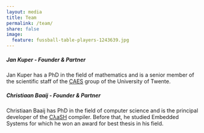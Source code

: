 ```yaml
---
layout: media
title: Team
permalink: /team/
share: false
image:
  feature: fussball-table-players-1243639.jpg
---
```


##### Jan Kuper - Founder & Partner

Jan Kuper has a PhD in the field of mathematics and is a senior member of the
scientific staff of the [CAES](http://caes.ewi.utwente.nl/) group of the
University of Twente.

##### Christiaan Baaij - Founder & Partner

Christiaan Baaij has PhD in the field of computer science and is the principal
developer of the [CλaSH](/technology/) compiler. Before that, he studied
Embedded Systems for which he won an award for best thesis in his field.


